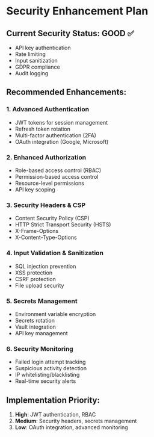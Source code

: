 # Security Enhancement Plan

## Current Security Status: GOOD ✅
- API key authentication
- Rate limiting
- Input sanitization
- GDPR compliance
- Audit logging

## Recommended Enhancements:

### 1. **Advanced Authentication**
- JWT tokens for session management
- Refresh token rotation
- Multi-factor authentication (2FA)
- OAuth integration (Google, Microsoft)

### 2. **Enhanced Authorization**
- Role-based access control (RBAC)
- Permission-based access control
- Resource-level permissions
- API key scoping

### 3. **Security Headers & CSP**
- Content Security Policy (CSP)
- HTTP Strict Transport Security (HSTS)
- X-Frame-Options
- X-Content-Type-Options

### 4. **Input Validation & Sanitization**
- SQL injection prevention
- XSS protection
- CSRF protection
- File upload security

### 5. **Secrets Management**
- Environment variable encryption
- Secrets rotation
- Vault integration
- API key management

### 6. **Security Monitoring**
- Failed login attempt tracking
- Suspicious activity detection
- IP whitelisting/blacklisting
- Real-time security alerts

## Implementation Priority:
1. **High**: JWT authentication, RBAC
2. **Medium**: Security headers, secrets management
3. **Low**: OAuth integration, advanced monitoring





